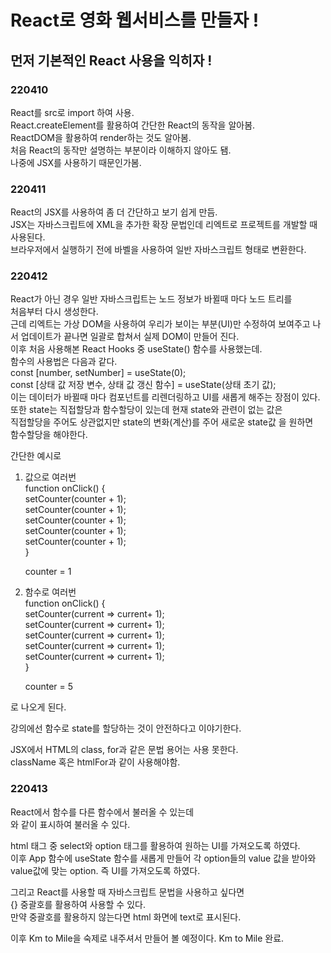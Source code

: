 # React로 영화 웹서비스를 만들자 !

## 먼저 기본적인 React 사용을 익히자 !

### 220410

React를 src로 import 하여 사용.
<br>
React.createElement를 활용하여 간단한 React의 동작을 알아봄.
<br>
ReactDOM을 활용하여 render하는 것도 알아봄.
<br>
처음 React의 동작만 설명하는 부분이라 이해하지 않아도 됌.
<br>
나중에 JSX를 사용하기 때문인가봄.

### 220411

React의 JSX를 사용하여 좀 더 간단하고 보기 쉽게 만듬.
<br>
JSX는 자바스크립트에 XML을 추가한 확장 문법인데 리엑트로 프로젝트를 개발할 때 사용된다.
<br>
브라우저에서 실행하기 전에 바벨을 사용하여 일반 자바스크립트 형태로 변환한다.

### 220412

React가 아닌 경우 일반 자바스크립트는 노드 정보가 바뀔때 마다 노드 트리를
<br>
처음부터 다시 생성한다.
<br>
근데 리엑트는 가상 DOM을 사용하여 우리가 보이는 부분(UI)만 수정하여 보여주고 나서 업데이트가 끝나면 일괄로 합쳐서 실제 DOM이 만들어 진다.
<br>
이후 처음 사용해본 React Hooks 중 useState() 함수를 사용했는데.
<br>
함수의 사용법은 다음과 같다.
<br>
const [number, setNumber] = useState(0);
<br>
const [상태 값 저장 변수, 상태 값 갱신 함수] = useState(상태 초기 값);
<br>
이는 데이터가 바뀔때 마다 컴포넌트를 리렌더링하고 UI를 새롭게 해주는 장점이 있다.
<br>
또한 state는 직접할당과 함수할당이 있는데 현재 state와 관련이 없는 값은
<br>
직접할당을 주어도 상관없지만 state의 변화(계산)를 주어 새로운 state값 을 원하면
<br>
함수할당을 해야한다.

간단한 예시로
<br>

1. 값으로 여러번
   <br>
   function onClick() {
   <br>
   setCounter(counter + 1);
   <br>
   setCounter(counter + 1);
   <br>
   setCounter(counter + 1);
   <br>
   setCounter(counter + 1);
   <br>
   setCounter(counter + 1);
   <br>
   }

   counter = 1

2. 함수로 여러번
   <br>
   function onClick() {
   <br>
   setCounter(current => current+ 1);
   <br>
   setCounter(current => current+ 1);
   <br>
   setCounter(current => current+ 1);
   <br>
   setCounter(current => current+ 1);
   <br>
   setCounter(current => current+ 1);
   <br>
   }

   counter = 5

로 나오게 된다.

강의에선 함수로 state를 할당하는 것이 안전하다고 이야기한다.

JSX에서 HTML의 class, for과 같은 문법 용어는 사용 못한다.
<br>
className 혹은 htmlFor과 같이 사용해야함.

### 220413

React에서 함수를 다른 함수에서 불러올 수 있는데
<br>
<MinutesToHours />와 같이 표시하여 불러올 수 있다.

html 태그 중 select와 option 태그를 활용하여 원하는 UI를 가져오도록 하였다.
<br>
이후 App 함수에 useState 함수를 새롭게 만들어 각 option들의 value 값을 받아와
<br>
value값에 맞는 option. 즉 UI를 가져오도록 하였다.

그리고 React를 사용할 때 자바스크립트 문법을 사용하고 싶다면
<br>
{} 중괄호를 활용하여 사용할 수 있다.
<br>
만약 중괄호를 활용하지 않는다면 html 화면에 text로 표시된다.

이후 Km to Mile을 숙제로 내주셔서 만들어 볼 예정이다.
Km to Mile 완료.
